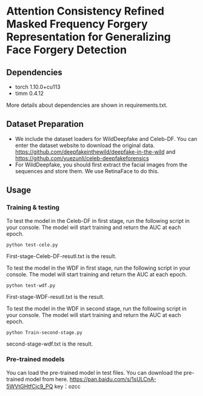 # Attention Consistency Refined Masked Frequency Forgery Representation for Generalizing Face Forgery Detection


## Dependencies

* torch 1.10.0+cu113
* timm  0.4.12

More details about dependencies are shown in requirements.txt.

## Dataset Preparation

* We include the dataset loaders for WildDeepfake and Celeb-DF. You can enter the dataset website to download the original data. https://github.com/deepfakeinthewild/deepfake-in-the-wild and https://github.com/yuezunli/celeb-deepfakeforensics
* For WildDeepfake, you should first extract the facial images from the sequences and store them. We use RetinaFace to do this.

## Usage

### Training & testing

To test the model in the Celeb-DF in first stage, run the following script in your console. The model will start training and return the AUC at each epoch.
```
python test-cele.py 
```

First-stage-Celeb-DF-resutl.txt is the result.

To test the model in the WDF in first stage, run the following script in your console. The model will start training and return the AUC at each epoch.
```
python test-wdf.py 
```
First-stage-WDF-resutl.txt is the result.

To test the model in the WDF in second stage, run the following script in your console. The model will start training and return the AUC at each epoch.
```
python Train-second-stage.py
```
second-stage-wdf.txt is the result.

### Pre-trained models
You can load the pre-trained model in test files.
You can download the pre-trained model from here.
https://pan.baidu.com/s/1sULCnA-5WVtGHtfCjc9_PQ 
key：ozcc
